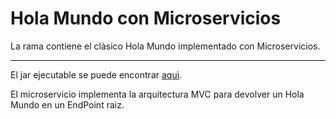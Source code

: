 # Hola Mundo con Microservicios

La rama contiene el clàsico Hola Mundo implementado con Microservicios.  

---
 
El jar ejecutable se puede encontrar [aquì](target/MicroStk-0.0.1-SNAPSHOT.jar).

El microservicio implementa la arquitectura MVC para devolver un Hola Mundo en un EndPoint raìz.